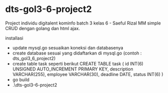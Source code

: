 # dts-gol3-6-project2
Project individu digitalent kominfo batch 3 kelas 6 - Saeful Rizal MM
simple CRUD dengan golang dan html ajax.

installasi
- update mysql.go sesuaikan koneksi dan databasenya
- create database sesuai yang didaftarkan di mysql.go (contoh : dts_gol3_6_project2)
- create table task seperti berikut 
    CREATE TABLE task (
    id INT(6) UNSIGNED AUTO_INCREMENT PRIMARY KEY,
    description VARCHAR(255),
    employee VARCHAR(30),
    deadline DATE,
    status INT(6)
    )
- go build
- .\dts-gol3-6-project2

